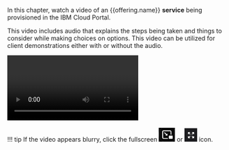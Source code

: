 In this chapter, watch a video of an {{offering.name}} **service** being provisioned in the IBM Cloud Portal.

This video includes audio that explains the steps being taken and things to consider while making choices on options. This video can be utilized for client demonstrations either with or without the audio.

![type:video](./_videos/CreateCOSservice-final.mp4)

!!! tip
    If the video appears blurry, click the fullscreen ![](_attachments/FullScreenVideo.png) or ![](_attachments/FullScreenVideo3.png) icon.
